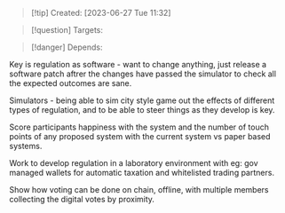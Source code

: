 
>[!tip] Created: [2023-06-27 Tue 11:32]

>[!question] Targets: 

>[!danger] Depends: 

Key is regulation as software - want to change anything, just release a software patch aftrer the changes have passed the simulator to check all the expected outcomes are sane.

Simulators - being able to sim city style game out the effects of different types of regulation, and to be able to steer things as they develop is key.

Score participants happiness with the system and the number of touch points of any proposed system with the current system vs paper based systems.

Work to develop regulation in a laboratory environment with eg: gov managed wallets for automatic taxation and whitelisted trading partners.

Show how voting can be done on chain, offline, with multiple members collecting the digital votes by proximity.